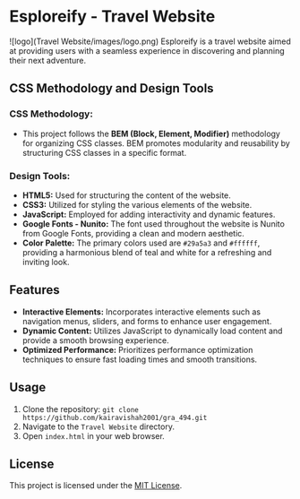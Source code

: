 # Esploreify - Travel Website
![logo](Travel Website/images/logo.png)
Esploreify is a travel website aimed at providing users with a seamless experience in discovering and planning their next adventure.

## CSS Methodology and Design Tools

### CSS Methodology:
- This project follows the **BEM (Block, Element, Modifier)** methodology for organizing CSS classes. BEM promotes modularity and reusability by structuring CSS classes in a specific format.
  
### Design Tools:
- **HTML5:** Used for structuring the content of the website.
- **CSS3:** Utilized for styling the various elements of the website.
- **JavaScript:** Employed for adding interactivity and dynamic features.
- **Google Fonts - Nunito:** The font used throughout the website is Nunito from Google Fonts, providing a clean and modern aesthetic.
- **Color Palette:** The primary colors used are `#29a5a3` and `#ffffff`, providing a harmonious blend of teal and white for a refreshing and inviting look.

## Features
- **Interactive Elements:** Incorporates interactive elements such as navigation menus, sliders, and forms to enhance user engagement.
- **Dynamic Content:** Utilizes JavaScript to dynamically load content and provide a smooth browsing experience.
- **Optimized Performance:** Prioritizes performance optimization techniques to ensure fast loading times and smooth transitions.

## Usage
1. Clone the repository: `git clone https://github.com/kairavishah2001/gra_494.git`
2. Navigate to the `Travel Website` directory.
3. Open `index.html` in your web browser.

## License
This project is licensed under the [MIT License](LICENSE).
